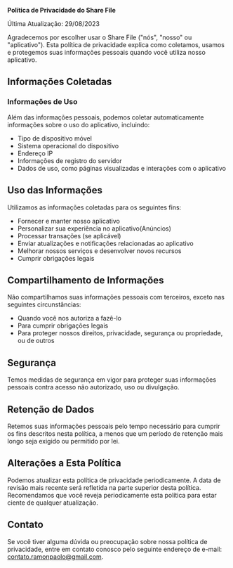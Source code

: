 **Política de Privacidade do Share File**

Última Atualização: 29/08/2023

Agradecemos por escolher usar o Share File ("nós", "nosso" ou "aplicativo"). Esta política de privacidade explica como coletamos, usamos e protegemos suas informações pessoais quando você utiliza nosso aplicativo.

## Informações Coletadas

### Informações de Uso

Além das informações pessoais, podemos coletar automaticamente informações sobre o uso do aplicativo, incluindo:

- Tipo de dispositivo móvel
- Sistema operacional do dispositivo
- Endereço IP
- Informações de registro do servidor
- Dados de uso, como páginas visualizadas e interações com o aplicativo

## Uso das Informações

Utilizamos as informações coletadas para os seguintes fins:

- Fornecer e manter nosso aplicativo
- Personalizar sua experiência no aplicativo(Anúncios)
- Processar transações (se aplicável)
- Enviar atualizações e notificações relacionadas ao aplicativo
- Melhorar nossos serviços e desenvolver novos recursos
- Cumprir obrigações legais

## Compartilhamento de Informações

Não compartilhamos suas informações pessoais com terceiros, exceto nas seguintes circunstâncias:

- Quando você nos autoriza a fazê-lo
- Para cumprir obrigações legais
- Para proteger nossos direitos, privacidade, segurança ou propriedade, ou de outros

## Segurança

Temos medidas de segurança em vigor para proteger suas informações pessoais contra acesso não autorizado, uso ou divulgação.

## Retenção de Dados

Retemos suas informações pessoais pelo tempo necessário para cumprir os fins descritos nesta política, a menos que um período de retenção mais longo seja exigido ou permitido por lei.

## Alterações a Esta Política

Podemos atualizar esta política de privacidade periodicamente. A data de revisão mais recente será refletida na parte superior desta política. Recomendamos que você reveja periodicamente esta política para estar ciente de qualquer atualização.

## Contato

Se você tiver alguma dúvida ou preocupação sobre nossa política de privacidade, entre em contato conosco pelo seguinte endereço de e-mail: contato.ramonpaolo@gmail.com.
